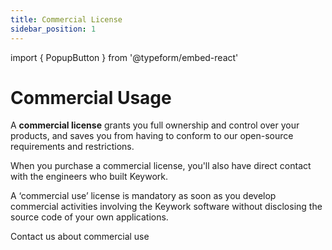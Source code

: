 ```yaml
---
title: Commercial License
sidebar_position: 1
---
```


import { PopupButton } from '@typeform/embed-react'

# Commercial Usage

A **commercial license** grants you full ownership and control over your products,
and saves you from having to conform to our open-source requirements and restrictions.

When you purchase a commercial license, you'll also have direct contact with the engineers who built Keywork.

A ‘commercial use’ license is mandatory as soon as you develop commercial activities involving the Keywork software without disclosing the source code of your own applications.

<PopupButton id="rTHsvoxn" className="button button--primary">Contact us about commercial use</PopupButton>

